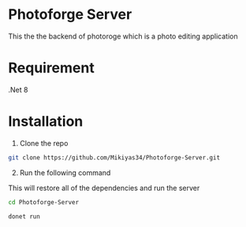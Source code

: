# Photoforge Server

This the the backend of photoroge which is a photo editing application 

# Requirement

.Net 8

# Installation

1. Clone the repo
```bash
git clone https://github.com/Mikiyas34/Photoforge-Server.git 
```

2. Run the following command
 
This will restore all of the dependencies and run the server 
```bash
cd Photoforge-Server

donet run
```





